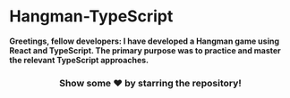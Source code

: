 # Hangman-TypeScript
<b>Greetings, fellow developers: I have developed a Hangman game using React and TypeScript. The primary purpose was to practice and master the relevant TypeScript approaches.</b>

<div align="center">
<h3>Show some ❤️ by starring the repository!</h3>
</div>
